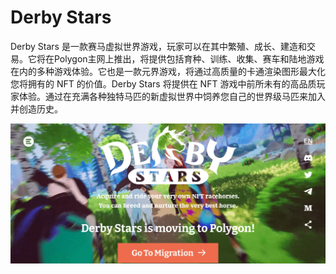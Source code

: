 # Derby Stars

Derby Stars 是一款赛马虚拟世界游戏，玩家可以在其中繁殖、成长、建造和交易。它将在Polygon主网上推出，将提供包括育种、训练、收集、赛车和陆地游戏在内的多种游戏体验。它也是一款元界游戏，将通过高质量的卡通渲染图形最大化您将拥有的 NFT 的价值。Derby Stars 将提供在 NFT 游戏中前所未有的高品质玩家体验。通过在充满各种独特马匹的新虚拟世界中饲养您自己的世界级马匹来加入并创造历史。

![nft](derby.png)


